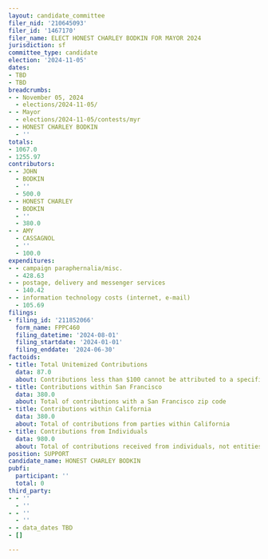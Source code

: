 ```yaml
---
layout: candidate_committee
filer_nid: '210645093'
filer_id: '1467170'
filer_name: ELECT HONEST CHARLEY BODKIN FOR MAYOR 2024
jurisdiction: sf
committee_type: candidate
election: '2024-11-05'
dates:
- TBD
- TBD
breadcrumbs:
- - November 05, 2024
  - elections/2024-11-05/
- - Mayor
  - elections/2024-11-05/contests/myr
- - HONEST CHARLEY BODKIN
  - ''
totals:
- 1067.0
- 1255.97
contributors:
- - JOHN
  - BODKIN
  - ''
  - 500.0
- - HONEST CHARLEY
  - BODKIN
  - ''
  - 380.0
- - AMY
  - CASSAGNOL
  - ''
  - 100.0
expenditures:
- - campaign paraphernalia/misc.
  - 428.63
- - postage, delivery and messenger services
  - 140.42
- - information technology costs (internet, e-mail)
  - 105.69
filings:
- filing_id: '211852066'
  form_name: FPPC460
  filing_datetime: '2024-08-01'
  filing_startdate: '2024-01-01'
  filing_enddate: '2024-06-30'
factoids:
- title: Total Unitemized Contributions
  data: 87.0
  about: Contributions less than $100 cannot be attributed to a specific individual
- title: Contributions within San Francisco
  data: 380.0
  about: Total of contributions with a San Francisco zip code
- title: Contributions within California
  data: 380.0
  about: Total of contributions from parties within California
- title: Contributions from Individuals
  data: 980.0
  about: Total of contributions received from individuals, not entities
position: SUPPORT
candidate_name: HONEST CHARLEY BODKIN
pubfi:
  participant: ''
  total: 0
third_party:
- - ''
  - ''
- - ''
  - ''
- - data_dates TBD
- []

---
```


